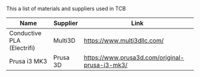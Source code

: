 This a list of materials and suppliers used in TCB




| Name  | Supplier | Link |
| ---|--|--|
| Conductive PLA (Electrifi)  | Multi3D  | https://www.multi3dllc.com/ |
| Prusa i3 MK3  | Prusa 3D  | https://www.prusa3d.com/original-prusa-i3-mk3/ |
